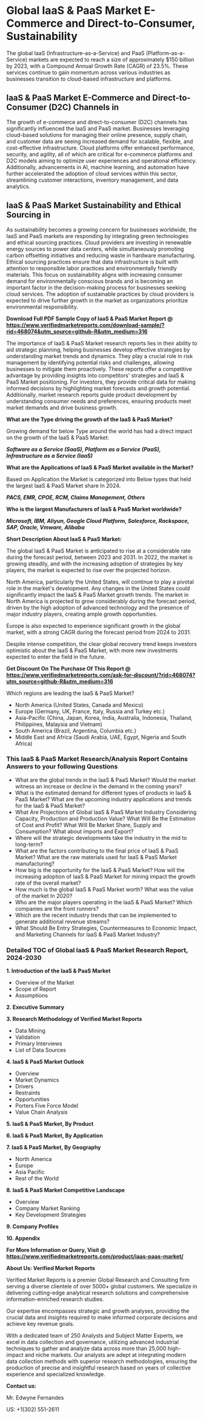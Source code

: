 <h1>Global IaaS & PaaS Market E-Commerce and Direct-to-Consumer, Sustainability</h1><p class=""><p>The global IaaS (Infrastructure-as-a-Service) and PaaS (Platform-as-a-Service) markets are expected to reach a size of approximately $150 billion by 2023, with a Compound Annual Growth Rate (CAGR) of 23.5%. These services continue to gain momentum across various industries as businesses transition to cloud-based infrastructure and platforms.</p><h2>IaaS & PaaS Market E-Commerce and Direct-to-Consumer (D2C) Channels in</h2><p>The growth of e-commerce and direct-to-consumer (D2C) channels has significantly influenced the IaaS and PaaS market. Businesses leveraging cloud-based solutions for managing their online presence, supply chain, and customer data are seeing increased demand for scalable, flexible, and cost-effective infrastructure. Cloud platforms offer enhanced performance, security, and agility, all of which are critical for e-commerce platforms and D2C models aiming to optimize user experiences and operational efficiency. Additionally, advancements in AI, machine learning, and automation have further accelerated the adoption of cloud services within this sector, streamlining customer interactions, inventory management, and data analytics.<h2>IaaS & PaaS Market Sustainability and Ethical Sourcing in</h2><p>As sustainability becomes a growing concern for businesses worldwide, the IaaS and PaaS markets are responding by integrating green technologies and ethical sourcing practices. Cloud providers are investing in renewable energy sources to power data centers, while simultaneously promoting carbon offsetting initiatives and reducing waste in hardware manufacturing. Ethical sourcing practices ensure that data infrastructure is built with attention to responsible labor practices and environmentally friendly materials. This focus on sustainability aligns with increasing consumer demand for environmentally conscious brands and is becoming an important factor in the decision-making process for businesses seeking cloud services. The adoption of sustainable practices by cloud providers is expected to drive further growth in the market as organizations prioritize environmental responsibility.</p><p class=""><strong>Download Full PDF Sample Copy of IaaS & PaaS Market Report @ <a href="https://www.verifiedmarketreports.com/download-sample/?rid=468074&utm_source=github-R&utm_medium=316" target="_blank">https://www.verifiedmarketreports.com/download-sample/?rid=468074&utm_source=github-R&utm_medium=316</a></strong></p><p>The importance of&nbsp;IaaS & PaaS Market research reports lies in their ability to aid strategic planning, helping businesses develop effective strategies by understanding market trends and dynamics. They play a crucial role in risk management by identifying potential risks and challenges, allowing businesses to mitigate them proactively. These reports offer a competitive advantage by providing insights into competitors' strategies and IaaS & PaaS Market positioning. For investors, they provide critical data for making informed decisions by highlighting market forecasts and growth potential. Additionally, market research reports guide product development by understanding consumer needs and preferences, ensuring products meet market demands and drive business growth.</p><p><strong>What are the&nbsp;Type driving the growth of the IaaS & PaaS Market?</strong></p><p id="" class="">Growing demand for below Type around the world has had a direct impact on the growth of the IaaS & PaaS Market:</p><p class=""><em><strong>Software as a Service (SaaS), Platform as a Service (PaaS), Infrastructure as a Service (IaaS)</strong></em></p><p class=""><strong>What are the&nbsp;Applications&nbsp;of IaaS & PaaS Market available in the Market?</strong></p><p id="" class="">Based on Application the Market is categorized into Below types that held the largest IaaS & PaaS Market share In 2024.</p><p class=""><em><strong>PACS, EMR, CPOE, RCM, Claims Management, Others</strong></em></p><p class=""><strong>Who is the largest Manufacturers of IaaS & PaaS Market worldwide?</strong></p><p><em><strong>Microsoft, IBM, Aliyun, Google Cloud Platform, Salesforce, Rackspace, SAP, Oracle, Vmware, Alibaba</strong></em></p><p id="" class=""><strong>Short Description About IaaS & PaaS Market:</strong></p><p>The global IaaS & PaaS Market is anticipated to rise at a considerable rate during the forecast period, between 2023 and 2031. In 2022, the market is growing steadily, and with the increasing adoption of strategies by key players, the market is expected to rise over the projected horizon.</p><p>North America, particularly the United States, will continue to play a pivotal role in the market's development. Any changes in the United States could significantly impact the IaaS & PaaS Market growth trends. The market in North America is projected to grow considerably during the forecast period, driven by the high adoption of advanced technology and the presence of major industry players, creating ample growth opportunities.</p><p>Europe is also expected to experience significant growth in the global market, with a strong CAGR during the forecast period from 2024 to 2031.</p><p>Despite intense competition, the clear global recovery trend keeps investors optimistic about the IaaS & PaaS Market, with more new investments expected to enter the field in the future.</p><p id="" class=""><strong>Get Discount On The Purchase Of This Report @ <a href="https://www.verifiedmarketreports.com/ask-for-discount/?rid=468074?utm_source=github-R&utm_medium=316" target="_blank">https://www.verifiedmarketreports.com/ask-for-discount/?rid=468074?utm_source=github-R&utm_medium=316</a></strong></p><p class="">Which regions are leading the IaaS & PaaS Market?</p><ul><li>North America (United States, Canada and Mexico)</li><li>Europe (Germany, UK, France, Italy, Russia and Turkey etc.)</li><li>Asia-Pacific (China, Japan, Korea, India, Australia, Indonesia, Thailand, Philippines, Malaysia and Vietnam)</li><li>South America (Brazil, Argentina, Columbia etc.)</li><li>Middle East and Africa (Saudi Arabia, UAE, Egypt, Nigeria and South Africa)</li></ul><h3 id="" class="">This IaaS & PaaS Market Research/Analysis Report Contains Answers to your following Questions</h3><ul><li>What are the global trends in the IaaS & PaaS Market? Would the market witness an increase or decline in the demand in the coming years?</li><li>What is the estimated demand for different types of products in IaaS & PaaS Market? What are the upcoming industry applications and trends for the IaaS & PaaS Market?</li><li>What Are Projections of Global IaaS & PaaS Market Industry Considering Capacity, Production and Production Value? What Will Be the Estimation of Cost and Profit? What Will Be Market Share, Supply and Consumption? What about imports and Export?</li><li>Where will the strategic developments take the industry in the mid to long-term?</li><li>What are the factors contributing to the final price of IaaS & PaaS Market? What are the raw materials used for IaaS & PaaS Market manufacturing?</li><li>How big is the opportunity for the IaaS & PaaS Market? How will the increasing adoption of IaaS & PaaS Market for mining impact the growth rate of the overall market?</li><li>How much is the global IaaS & PaaS Market worth? What was the value of the market In 2020?</li><li>Who are the major players operating in the IaaS & PaaS Market? Which companies are the front runners?</li><li>Which are the recent industry trends that can be implemented to generate additional revenue streams?</li><li>What Should Be Entry Strategies, Countermeasures to Economic Impact, and Marketing Channels for IaaS & PaaS Market Industry?</li></ul><h3 id="" class="">Detailed TOC of Global IaaS & PaaS Market Research Report, 2024-2030</h3><p id="" class=""><strong>1. Introduction of the IaaS & PaaS Market</strong></p><ul><li>Overview of the Market</li><li>Scope of Report</li><li>Assumptions</li></ul><p id="" class=""><strong>2. Executive Summary</strong></p><p id="" class=""><strong>3. Research Methodology of Verified Market Reports</strong></p><ul><li>Data Mining</li><li>Validation</li><li>Primary Interviews</li><li>List of Data Sources</li></ul><p id="" class=""><strong>4. IaaS & PaaS Market Outlook</strong></p><ul><li>Overview</li><li>Market Dynamics</li><li>Drivers</li><li>Restraints</li><li>Opportunities</li><li>Porters Five Force Model</li><li>Value Chain Analysis</li></ul><p id="" class=""><strong>5. IaaS & PaaS Market, By Product</strong></p><p id="" class=""><strong>6. IaaS & PaaS Market, By Application</strong></p><p id="" class=""><strong>7. IaaS & PaaS Market, By Geography</strong></p><ul><li>North America</li><li>Europe</li><li>Asia Pacific</li><li>Rest of the World</li></ul><p id="" class=""><strong>8. IaaS & PaaS Market Competitive Landscape</strong></p><ul><li>Overview</li><li>Company Market Ranking</li><li>Key Development Strategies</li></ul><p id="" class=""><strong>9. Company Profiles</strong></p><p id="" class=""><strong>10. Appendix</strong></p><p id="" class=""><strong>For More Information or Query, Visit @ <a href="https://www.verifiedmarketreports.com/product/iaas-paas-market/" target="_blank">https://www.verifiedmarketreports.com/product/iaas-paas-market/</a></strong></p><p id="" class=""><strong>About Us: Verified Market Reports</strong></p><p id="" class="">Verified Market Reports is a premier Global Research and Consulting firm serving a diverse clientele of over 5000+ global customers. We specialize in delivering cutting-edge analytical research solutions and comprehensive information-enriched research studies.</p><p id="" class="">Our expertise encompasses strategic and growth analyses, providing the crucial data and insights required to make informed corporate decisions and achieve key revenue goals.</p><p id="" class="">With a dedicated team of 250 Analysts and Subject Matter Experts, we excel in data collection and governance, utilizing advanced industrial techniques to gather and analyze data across more than 25,000 high-impact and niche markets. Our analysts are adept at integrating modern data collection methods with superior research methodologies, ensuring the production of precise and insightful research based on years of collective experience and specialized knowledge.</p><p id="" class=""><strong>Contact us:</strong></p><p id="" class="">Mr. Edwyne Fernandes</p><p id="" class="">US: +1(302) 551-2611</p>